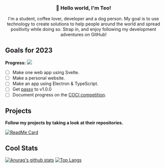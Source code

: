 <h3 align="center">👋 Hello world, I'm Teo!</h3>
<p align="center">I'm a student, coffee lover, developer and a dog person. My goal is to use technology to create solutions to help people around the world and spread positivity while doing so. Strap in, and enjoy following my development adventures on GitHub!</p>

## Goals for 2023
**Progress:** ![](https://us-central1-progress-markdown.cloudfunctions.net/progress/0)

- [ ] Make one web app using Svelte.
- [ ] Make a personal website.
- [ ] Make an app using Electron & TypeScript.
- [ ] Get [passy](https://github.com/GrifTheDev/passy) to v1.0.0
- [ ] Document progress on the [COCI competition](https://hsin.hr/coci/).

## Projects

**Follow my projects by taking a look at their repositories.**

[![ReadMe Card](https://github-readme-stats.vercel.app/api/pin/?username=GrifTheDev&repo=passy)](https://github.com/GrifTheDev/passy)

## Cool Stats
[![Anurag's github stats](https://github-readme-stats.vercel.app/api?username=GrifTheDev)](https://github.com/anuraghazra/github-readme-stats)
[![Top Langs](https://github-readme-stats.vercel.app/api/top-langs/?username=GrifTheDev&layout=compact)](https://github.com/anuraghazra/github-readme-stats)
